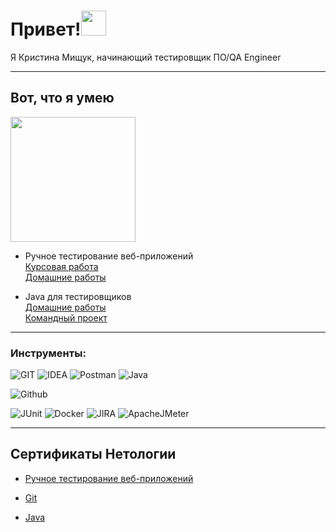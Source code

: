 ## <h1 href="left">Привет!<img src="https://media.giphy.com/media/hvRJCLFzcasrR4ia7z/giphy.gif" width="40"></h1>

Я Кристина Мищук, начинающий тестировщик ПО/QA Engineer

---
## Вот, что я умею
<p href="left"><img src="https://otkrytky.ru/o/img/0297/otrkytky-ru-105-aG9zdGluZ2thcnRpbm9rLmNvbQ.gif" width="200"/></p>

- Ручное тестирование веб-приложений <br>[Курсовая работа](https://github.com/TinitaQA/manualcw) <br> [Домашние работы](https://github.com/TinitaQA/manualhw)

- Java для тестировщиков <br>
[Домашние работы](https://github.com/TinitaQA/javahw)<br>
[Командный проект](https://github.com/TinitaQA/javaqa-team-diplom-2)

---
### Инструменты: 

![GIT](https://img.shields.io/badge/-GIT-090909?style=for-the-badge&logo=git&logoColor=47C5FB) 
![IDEA](https://img.shields.io/badge/-IDEA-090909?style=for-the-badge&logo=idea&logoColor=F8C52C)
![Postman](https://img.shields.io/badge/-Postman-090909?style=for-the-badge&logo=postman&logoColor=F88C00)
![Java](https://img.shields.io/badge/-Java-090909?style=for-the-badge&logo=java&logoColor=E9D54D) 

![Github](https://img.shields.io/badge/-Gtthub-090909?style=for-the-badge&logo=C%2b%2b&logoColor=6296CC) 

![JUnit](https://img.shields.io/badge/-Junit-090909?style=for-the-badge&logo=junit&logoColor=6296CC) ![Docker](https://img.shields.io/badge/-Docker-090909?style=for-the-badge&logo=docker&logoColor=6296CC)
![JIRA](https://img.shields.io/badge/-JIRA-090909?style=for-the-badge&logo=jira&logoColor=6296CC) 
![ApacheJMeter](https://img.shields.io/badge/-ApacheJMeter-090909?style=for-the-badge&logo=apachejmeter&logoColor=E9D54D)

---
## Сертификаты Нетологии
- [Ручное тестирование веб-приложений](/images/manual.jpg)

- [Git](/images/git.jpg)

- [Java](/images/java.jpg)

